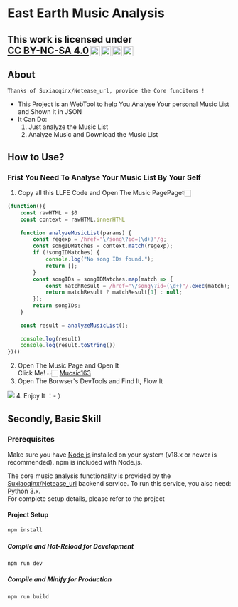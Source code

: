 # East Earth Music Analysis

## <p xmlns:cc="http://creativecommons.org/ns#" >This work is licensed under <a href="https://creativecommons.org/licenses/by-nc-sa/4.0/?ref=chooser-v1" target="_blank" rel="license noopener noreferrer" style="display:inline-block;">CC BY-NC-SA 4.0<img style="height:22px!important;margin-left:3px;vertical-align:text-bottom;" src="https://mirrors.creativecommons.org/presskit/icons/cc.svg?ref=chooser-v1" alt=""><img style="height:22px!important;margin-left:3px;vertical-align:text-bottom;" src="https://mirrors.creativecommons.org/presskit/icons/by.svg?ref=chooser-v1" alt=""><img style="height:22px!important;margin-left:3px;vertical-align:text-bottom;" src="https://mirrors.creativecommons.org/presskit/icons/nc.svg?ref=chooser-v1" alt=""><img style="height:22px!important;margin-left:3px;vertical-align:text-bottom;" src="https://mirrors.creativecommons.org/presskit/icons/sa.svg?ref=chooser-v1" alt=""></a></p>


## About
    Thanks of Suxiaoqinx/Netease_url, provide the Core funcitons !  


- This Project is an WebTool to help You Analyse Your personal Music List  
and Shown it in JSON
- It Can Do:
    1. Just analyze the Music List
    2. Analyze Music and Download the Music List

## How to Use?

### Frist You Need To Analyse Your Music List By Your Self
1. Copy all this LLFE Code and Open The Music PagePage👇🏻  

```javascript
(function(){
    const rawHTML = $0
    const context = rawHTML.innerHTML
    
    function analyzeMusicList(params) {
        const regexp = /href="\/song\?id=(\d+)"/g;
        const songIDMatches = context.match(regexp);
        if (!songIDMatches) {
            console.log("No song IDs found.");
            return [];
        }
        const songIDs = songIDMatches.map(match => {
            const matchResult = /href="\/song\?id=(\d+)"/.exec(match);
            return matchResult ? matchResult[1] : null;
        });
        return songIDs;
    }
    
    const result = analyzeMusicList();
    
    console.log(result)
    console.log(result.toString())
})()
```  

2. Open The Music Page and Open It  
    Click Me! 👉🏻 [Mucsic163](https://music.163.com/#/my/)
3. Open The Borwser's DevTools and Find It, Flow It
<img src="./teaching/web.JPG">
4. Enjoy It ：- ）

## Secondly, Basic Skill


### Prerequisites

Make sure you have [Node.js](https://nodejs.org/) installed on your system (v18.x or newer is recommended). npm is included with Node.js.  

The core music analysis functionality is provided by the [Suxiaoqinx/Netease_url](https://github.com/Suxiaoqinx/Netease_url) backend service. To run this service, you also need: Python 3.x.  
For complete setup details, please refer to the project



#### Project Setup

```sh
npm install
```

##### Compile and Hot-Reload for Development

```sh
npm run dev
```

##### Compile and Minify for Production

```sh
npm run build
```
